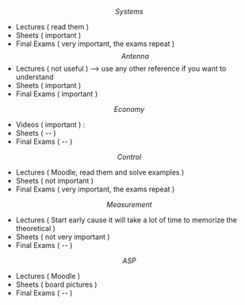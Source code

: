 $$Systems$$
- Lectures ( read them )
- Sheets ( important )
- Final Exams ( very important, the exams repeat )
$$Antenna$$
- Lectures ( not useful ) --> use any other reference if you want to understand 
- Sheets ( important )
- Final Exams ( important )

$$Economy$$
- Videos ( important ) :
- Sheets ( -- )
- Final Exams ( -- )

$$Control$$
- Lectures ( Moodle, read them and solve examples )
- Sheets ( not important )
- Final Exams ( very important, the exams repeat )



$$Measurement$$
- Lectures ( Start early cause it will take a lot of time to memorize the theoretical )
- Sheets ( not very important )
- Final Exams ( -- )

$$ASP$$
- Lectures ( Moodle )
- Sheets ( board pictures )
- Final Exams ( -- )
